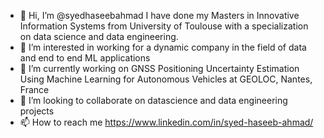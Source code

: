 - 👋 Hi, I’m @syedhaseebahmad I have done my Masters in Innovative Information Systems from University of Toulouse with a specialization on data science and data engineering.
- 👀 I’m interested in working for a dynamic company in the field of data and end to end ML applications
- 🌱 I’m currently working on GNSS Positioning Uncertainty Estimation Using Machine Learning for Autonomous Vehicles at GEOLOC, Nantes, France
- 💞️ I’m looking to collaborate on datascience and data engineering projects
- 📫 How to reach me https://www.linkedin.com/in/syed-haseeb-ahmad/

<!---
syedhaseebahmad/syedhaseebahmad is a ✨ special ✨ repository because its `README.md` (this file) appears on your GitHub profile.
You can click the Preview link to take a look at your changes.
--->
